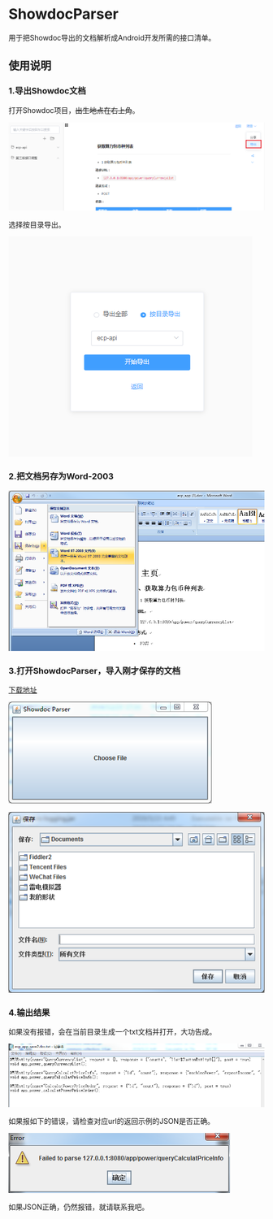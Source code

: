 # ShowdocParser
用于把Showdoc导出的文档解析成Android开发所需的接口清单。
## 使用说明
### 1.导出Showdoc文档

打开Showdoc项目，~~出生地点在右上角~~。

![image](/image/p8.png)

选择按目录导出。

![image](/image/p2.png)

### 2.把文档另存为Word-2003

![image](/image/p3.png)

### 3.打开ShowdocParser，导入刚才保存的文档

[下载地址](https://github.com/HuffieWang/ShowdocParser/blob/master/exe/ShowdocPraser.exe)

![image](/image/p4.png)

![image](/image/p5.png) 

### 4.输出结果

如果没有报错，会在当前目录生成一个txt文档并打开，大功告成。

![image](/image/p6.png) 

如果报如下的错误，请检查对应url的返回示例的JSON是否正确。

![image](/image/p7.png) 

如果JSON正确，仍然报错，就请联系我吧。
